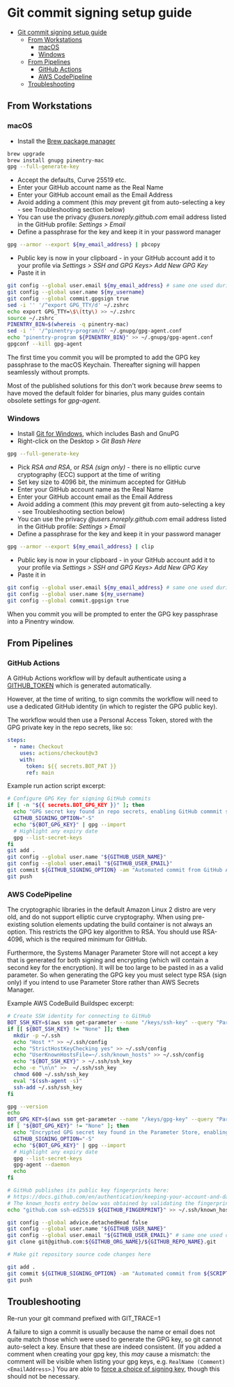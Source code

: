 # Git commit signing setup guide

- [Git commit signing setup guide](#git-commit-signing-setup-guide)
  - [From Workstations](#from-workstations)
    - [macOS](#macos)
    - [Windows](#windows)
  - [From Pipelines](#from-pipelines)
    - [GitHub Actions](#github-actions)
    - [AWS CodePipeline](#aws-codepipeline)
  - [Troubleshooting](#troubleshooting)

## From Workstations

### macOS

- Install the [Brew package manager](https://brew.sh)

```bash
brew upgrade
brew install gnupg pinentry-mac
gpg --full-generate-key
```

- Accept the defaults, Curve 25519 etc.
- Enter your GitHub account name as the Real Name
- Enter your GitHub account email as the Email Address
- Avoid adding a comment (this *may* prevent git from auto-selecting a key - see Troubleshooting section below)
- You can use the privacy *@users.noreply.github.com* email address listed in the GitHub profile: *Settings > Email*
- Define a passphrase for the key and keep it in your password manager

```bash
gpg --armor --export ${my_email_address} | pbcopy
```

- Public key is now in your clipboard - in your GitHub account add it to your profile via *Settings > SSH and GPG Keys> Add New GPG Key*
- Paste it in

```bash
git config --global user.email ${my_email_address} # same one used during key generation
git config --global user.name ${my_username}
git config --global commit.gpgsign true
sed -i '' '/^export GPG_TTY/d' ~/.zshrc
echo export GPG_TTY=\$\(tty\) >> ~/.zshrc
source ~/.zshrc
PINENTRY_BIN=$(whereis -q pinentry-mac)
sed -i '' '/^pinentry-program/d' ~/.gnupg/gpg-agent.conf
echo "pinentry-program ${PINENTRY_BIN}" >> ~/.gnupg/gpg-agent.conf
gpgconf --kill gpg-agent
```

The first time you commit you will be prompted to add the GPG key passphrase to the macOS Keychain. Thereafter signing will happen seamlessly without prompts.

Most of the published solutions for this don't work because *brew* seems to have moved the default folder for binaries, plus many guides contain obsolete settings for *gpg-agent*.

### Windows

- Install [Git for Windows](https://git-scm.com/download/win), which includes Bash and GnuPG
- Right-click on the Desktop > *Git Bash Here*

```bash
gpg --full-generate-key
```

- Pick *RSA and RSA*, or *RSA (sign only)* - there is no elliptic curve cryptography (ECC) support at the time of writing
- Set key size to 4096 bit, the minimum accepted for GitHub
- Enter your GitHub account name as the Real Name
- Enter your GitHub account email as the Email Address
- Avoid adding a comment (this *may* prevent git from auto-selecting a key - see Troubleshooting section below)
- You can use the privacy *@users.noreply.github.com* email address listed in the GitHub profile: *Settings > Email*
- Define a passphrase for the key and keep it in your password manager

```bash
gpg --armor --export ${my_email_address} | clip
```

- Public key is now in your clipboard - in your GitHub account add it to your profile via *Settings > SSH and GPG Keys> Add New GPG Key*
- Paste it in

```bash
git config --global user.email ${my_email_address} # same one used during key generation
git config --global user.name ${my_username}
git config --global commit.gpgsign true
```

When you commit you will be prompted to enter the GPG key passphrase into a Pinentry window.

## From Pipelines

### GitHub Actions

A GitHub Actions workflow will by default authenticate using a [GITHUB_TOKEN](https://docs.github.com/en/actions/security-guides/automatic-token-authentication) which is generated automatically.

However, at the time of writing, to sign commits the workflow will need to use a dedicated GitHub identity (in which to register the GPG public key).

The workflow would then use a Personal Access Token, stored with the GPG private key in the repo secrets, like so:

```yaml
steps:
  - name: Checkout
    uses: actions/checkout@v3
    with:
      token: ${{ secrets.BOT_PAT }}
      ref: main
```

Example run action script excerpt:

```bash
# Configure GPG Key for signing GitHub commits
if [ -n "${{ secrets.BOT_GPG_KEY }}" ]; then
  echo "GPG secret key found in repo secrets, enabling GitHub commmit signing"
  GITHUB_SIGNING_OPTION="-S"
  echo "${BOT_GPG_KEY}" | gpg --import
  # Highlight any expiry date
  gpg --list-secret-keys
fi
git add .
git config --global user.name "${GITHUB_USER_NAME}"
git config --global user.email "${GITHUB_USER_EMAIL}"
git commit ${GITHUB_SIGNING_OPTION} -am "Automated commit from GitHub Actions: ${WORKFLOW_URL}"
git push
```

### AWS CodePipeline

The cryptographic libraries in the default Amazon Linux 2 distro are very old, and do not support elliptic curve cryptography. When using pre-existing solution elements updating the build container is not always an option. This restricts the GPG key algorithm to RSA. You should use RSA-4096, which is the required minimum for GitHub.

Furthermore, the Systems Manager Parameter Store will not accept a key that is generated for both signing and encrypting (which will contain a second key for the encryption). It will be too large to be pasted in as a valid parameter. So when generating the GPG key you must select type RSA (sign only) if you intend to use Parameter Store rather than AWS Secrets Manager.

Example AWS CodeBuild Buildspec excerpt:

```bash
# Create SSH identity for connecting to GitHub
BOT_SSH_KEY=$(aws ssm get-parameter --name "/keys/ssh-key" --query "Parameter.Value" --output text --with-decryption 2> /dev/null || echo "None")
if [[ ${BOT_SSH_KEY} != "None" ]]; then
  mkdir -p ~/.ssh
  echo "Host *" >> ~/.ssh/config
  echo "StrictHostKeyChecking yes" >> ~/.ssh/config
  echo "UserKnownHostsFile=~/.ssh/known_hosts" >> ~/.ssh/config
  echo "${BOT_SSH_KEY}" > ~/.ssh/ssh_key
  echo -e "\n\n" >>  ~/.ssh/ssh_key
  chmod 600 ~/.ssh/ssh_key
  eval "$(ssh-agent -s)"
  ssh-add ~/.ssh/ssh_key
fi

gpg --version
echo
BOT_GPG_KEY=$(aws ssm get-parameter --name "/keys/gpg-key" --query "Parameter.Value" --output text --with-decryption 2> /dev/null || echo "None")
if [ "${BOT_GPG_KEY}" != "None" ]; then
  echo "Encrypted GPG secret key found in the Parameter Store, enabling GitHub commmit signing"
  GITHUB_SIGNING_OPTION="-S"
  echo "${BOT_GPG_KEY}" | gpg --import
  # Highlight any expiry date
  gpg --list-secret-keys
  gpg-agent --daemon
  echo
fi

# GitHub publishes its public key fingerprints here:
# https://docs.github.com/en/authentication/keeping-your-account-and-data-secure/githubs-ssh-key-fingerprints
# The known_hosts entry below was obtained by validating the fingerprint on a separate computer
echo "github.com ssh-ed25519 ${GITHUB_FINGERPRINT}" >> ~/.ssh/known_hosts

git config --global advice.detachedHead false
git config --global user.name "${GITHUB_USER_NAME}"
git config --global user.email "${GITHUB_USER_EMAIL}" # same one used during key generation
git clone git@github.com:${GITHUB_ORG_NAME}/${GITHUB_REPO_NAME}.git

# Make git repository source code changes here

git add .
git commit ${GITHUB_SIGNING_OPTION} -am "Automated commit from ${SCRIPT_URL}"
git push
```

## Troubleshooting

Re-run your git command prefixed with GIT_TRACE=1

A failure to sign a commit is usually because the name or email does not quite match those which were used to generate the GPG key, so git cannot auto-select a key. Ensure that these are indeed consistent. (If you added a comment when creating your gpg key, this _may_ cause a mismatch: the comment will be visible when listing your gpg keys, e.g. `RealName (Comment) <EmailAddress>`.) You are able to [force a choice of signing key](https://docs.github.com/en/authentication/managing-commit-signature-verification/telling-git-about-your-signing-key), though this should not be necessary.
